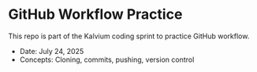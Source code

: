 # GitHub Workflow Practice

This repo is part of the Kalvium coding sprint to practice GitHub workflow.
- Date: July 24, 2025
- Concepts: Cloning, commits, pushing, version control
